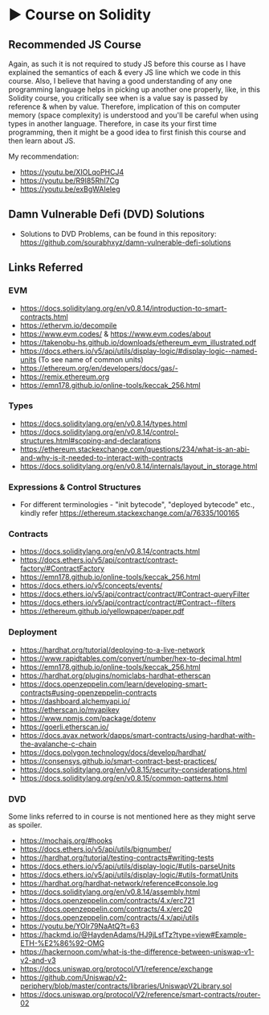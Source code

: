 # ▶️ Course on Solidity

## Recommended JS Course

Again, as such it is not required to study JS before this course as I have explained the semantics of each & every JS line which we code in this course. Also, I believe that having a good understanding of any one programming language helps in picking up another one properly, like, in this Solidity course, you critically see when is a value say is passed by reference & when by value. Therefore, implication of this on computer memory (space complexity) is understood and you'll be careful when using types in another language. Therefore, in case its your first time programming, then it might be a good idea to first finish this course and then learn about JS.

My recommendation:

- https://youtu.be/XIOLqoPHCJ4
- https://youtu.be/R9I85RhI7Cg
- https://youtu.be/exBgWAIeIeg

## Damn Vulnerable Defi (DVD) Solutions

- Solutions to DVD Problems, can be found in this repository: https://github.com/sourabhxyz/damn-vulnerable-defi-solutions

## Links Referred

### EVM

- https://docs.soliditylang.org/en/v0.8.14/introduction-to-smart-contracts.html
- https://ethervm.io/decompile
- https://www.evm.codes/ & https://www.evm.codes/about
- https://takenobu-hs.github.io/downloads/ethereum_evm_illustrated.pdf
- https://docs.ethers.io/v5/api/utils/display-logic/#display-logic--named-units (To see name of common units)
- https://ethereum.org/en/developers/docs/gas/-
- https://remix.ethereum.org
- https://emn178.github.io/online-tools/keccak_256.html

### Types

- https://docs.soliditylang.org/en/v0.8.14/types.html
- https://docs.soliditylang.org/en/v0.8.14/control-structures.html#scoping-and-declarations
- https://ethereum.stackexchange.com/questions/234/what-is-an-abi-and-why-is-it-needed-to-interact-with-contracts
- https://docs.soliditylang.org/en/v0.8.14/internals/layout_in_storage.html

### Expressions & Control Structures

- For different terminologies - "init bytecode", "deployed bytecode" etc., kindly refer https://ethereum.stackexchange.com/a/76335/100165

### Contracts

- https://docs.soliditylang.org/en/v0.8.14/contracts.html
- https://docs.ethers.io/v5/api/contract/contract-factory/#ContractFactory
- https://emn178.github.io/online-tools/keccak_256.html
- https://docs.ethers.io/v5/concepts/events/
- https://docs.ethers.io/v5/api/contract/contract/#Contract-queryFilter
- https://docs.ethers.io/v5/api/contract/contract/#Contract--filters
- https://ethereum.github.io/yellowpaper/paper.pdf

### Deployment

- https://hardhat.org/tutorial/deploying-to-a-live-network
- https://www.rapidtables.com/convert/number/hex-to-decimal.html
- https://emn178.github.io/online-tools/keccak_256.html
- https://hardhat.org/plugins/nomiclabs-hardhat-etherscan
- https://docs.openzeppelin.com/learn/developing-smart-contracts#using-openzeppelin-contracts
- https://dashboard.alchemyapi.io/
- https://etherscan.io/myapikey
- https://www.npmjs.com/package/dotenv
- https://goerli.etherscan.io/
- https://docs.avax.network/dapps/smart-contracts/using-hardhat-with-the-avalanche-c-chain
- https://docs.polygon.technology/docs/develop/hardhat/
- https://consensys.github.io/smart-contract-best-practices/
- https://docs.soliditylang.org/en/v0.8.15/security-considerations.html
- https://docs.soliditylang.org/en/v0.8.15/common-patterns.html

### DVD

Some links referred to in course is not mentioned here as they might serve as spoiler.

- https://mochajs.org/#hooks
- https://docs.ethers.io/v5/api/utils/bignumber/
- https://hardhat.org/tutorial/testing-contracts#writing-tests
- https://docs.ethers.io/v5/api/utils/display-logic/#utils-parseUnits
- https://docs.ethers.io/v5/api/utils/display-logic/#utils-formatUnits
- https://hardhat.org/hardhat-network/reference#console.log
- https://docs.soliditylang.org/en/v0.8.14/assembly.html
- https://docs.openzeppelin.com/contracts/4.x/erc721
- https://docs.openzeppelin.com/contracts/4.x/erc20
- https://docs.openzeppelin.com/contracts/4.x/api/utils
- https://youtu.be/YOlr79NaAtQ?t=63
- https://hackmd.io/@HaydenAdams/HJ9jLsfTz?type=view#Example-ETH-%E2%86%92-OMG
- https://hackernoon.com/what-is-the-difference-between-uniswap-v1-v2-and-v3
- https://docs.uniswap.org/protocol/V1/reference/exchange
- https://github.com/Uniswap/v2-periphery/blob/master/contracts/libraries/UniswapV2Library.sol
- https://docs.uniswap.org/protocol/V2/reference/smart-contracts/router-02
